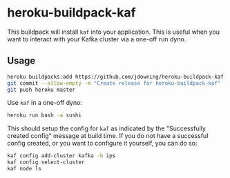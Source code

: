 # heroku-buildpack-kaf

This buildpack will install `kaf` into your application. This is useful when you
want to interact with your Kafka cluster via a one-off run dyno.

## Usage

```bash
heroku buildpacks:add https://github.com/jdowning/heroku-buildpack-kaf
git commit --allow-empty -m "Create release for heroku-buildpack-kaf"
git push heroku master
```

Use `kaf` in a one-off dyno:

```bash
heroku run bash -a sushi
```

This should setup the config for `kaf` as indicated by the "Successfully created config"
message at build time. If you do not have a successful config created, or you want to configure it
yourself, you can do so:

```bash
kaf config add-cluster kafka -b ips
kaf config select-cluster
kaf node ls
```
